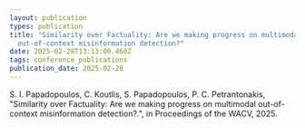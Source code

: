```yaml
---
layout: publication
types: publication
title: "Similarity over Factuality: Are we making progress on multimodal
  out-of-context misinformation detection?"
date: 2025-02-28T13:13:00.460Z
tags: conference_publications
publication_date: 2025-02-28
---
```

S. I. Papadopoulos, C. Koutlis, S. Papadopoulos, P. C. Petrantonakis, "Similarity over Factuality: Are we making progress on multimodal out-of-context misinformation detection?.", in Proceedings of the WACV, 2025.